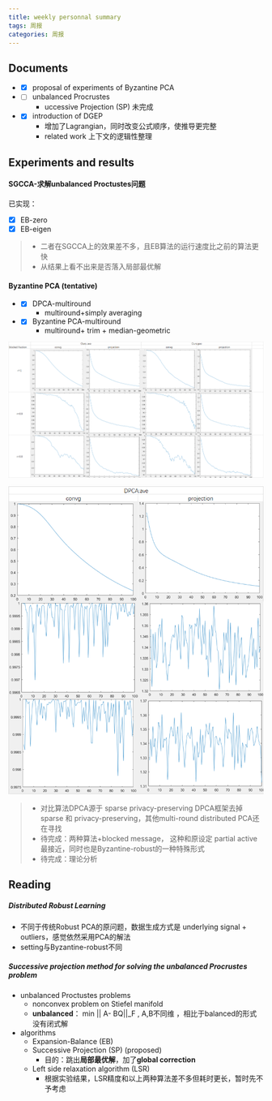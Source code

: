 ```yaml
---
title: weekly personnal summary
tags: 周报
categories: 周报
---
```

## Documents
- - [x] proposal of experiments of Byzantine PCA
- - [ ] unbalanced Procrustes
	- uccessive Projection (SP) 未完成
- - [x] introduction of DGEP
	- 增加了Lagrangian，同时改变公式顺序，使推导更完整
	-  related work 上下文的逻辑性整理
## Experiments and results
#### SGCCA-求解unbalanced Proctustes问题
已实现：
- [x] EB-zero 
-  [x] EB-eigen

>- 二者在SGCCA上的效果差不多，且EB算法的运行速度比之前的算法更快
>- 从结果上看不出来是否落入局部最优解

#### Byzantine PCA (tentative)
- - [x] DPCA-multiround
	- multiround+simply averaging
	  
- - [x] Byzantine PCA-multiround
	- multiround+ trim + median-geometric
	 
![ByzantinePCA+malicious message](./images/1.png)

![DPCA+malicious message](./images/2.png)

  > - 对比算法DPCA源于 sparse privacy-preserving DPCA框架去掉 sparse 和 privacy-preserving，其他multi-round distributed PCA还在寻找
  > - 待完成：两种算法+blocked message， 这种和原设定 partial active最接近，同时也是Byzantine-robust的一种特殊形式
  > - 待完成：理论分析




## Reading
##### Distributed Robust Learning
- 不同于传统Robust PCA的原问题，数据生成方式是 underlying signal + outliers，感觉依然采用PCA的解法
- setting与Byzantine-robust不同

##### Successive projection method for solving the unbalanced Procrustes problem
- unbalanced Proctustes problems
	- nonconvex problem on Stiefel manifold
	- **unbalanced**： min || A- BQ||_F , A,B不同维 ，相比于balanced的形式没有闭式解 
- algorithms
	- Expansion-Balance (EB)
	- Successive Projection (SP)  (proposed)
		- 目的：跳出**局部最优解**，加了**global correction**
	- Left side relaxation algorithm (LSR)
		- 根据实验结果，LSR精度和以上两种算法差不多但耗时更长，暂时先不予考虑